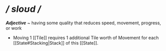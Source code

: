 # */ sloʊd /*
***Adjective*** ~ having some quality that reduces speed, movement, progress, or work

- Moving 1 [[Tile]] requires 1 additional Tile worth of Movement for each [[State#Stacking|Stack]] of this [[State]].